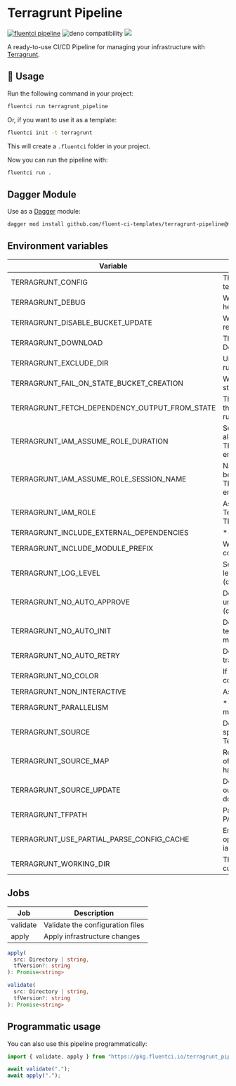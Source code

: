 # Terragrunt Pipeline

[![fluentci pipeline](https://img.shields.io/badge/dynamic/json?label=pkg.fluentci.io&labelColor=%23000&color=%23460cf1&url=https%3A%2F%2Fapi.fluentci.io%2Fv1%2Fpipeline%2Fterragrunt_pipeline&query=%24.version)](https://pkg.fluentci.io/terragrunt_pipeline)
![deno compatibility](https://shield.deno.dev/deno/^1.37)
[![](https://img.shields.io/codecov/c/gh/fluent-ci-templates/terragrunt-pipeline)](https://codecov.io/gh/fluent-ci-templates/terragrunt-pipeline)

A ready-to-use CI/CD Pipeline for managing your infrastructure with [Terragrunt](https://terragrunt.gruntwork.io/).

## 🚀 Usage

Run the following command in your project:

```bash
fluentci run terragrunt_pipeline
```

Or, if you want to use it as a template:

```bash
fluentci init -t terragrunt
```

This will create a `.fluentci` folder in your project.

Now you can run the pipeline with:

```bash
fluentci run .
```

## Dagger Module

Use as a [Dagger](https://dagger.io) module:

```bash
dagger mod install github.com/fluent-ci-templates/terragrunt-pipeline@mod
```


## Environment variables

| Variable                    | Description                                        |
| --------------------------- | -------------------------------------------------- |
| TERRAGRUNT_CONFIG           | The path to the Terragrunt config file. Default is terragrunt.hcl.          |
| TERRAGRUNT_DEBUG            | Write terragrunt-debug.tfvars to working folder to help root-cause issues.                                  |
| TERRAGRUNT_DISABLE_BUCKET_UPDATE | When this flag is set Terragrunt will not update the remote state bucket. |
| TERRAGRUNT_DOWNLOAD | The path where to download Terraform code. Default is .terragrunt-cache in the working directory. |
| TERRAGRUNT_EXCLUDE_DIR | Unix-style glob of directories to exclude when running *-all commands. |
| TERRAGRUNT_FAIL_ON_STATE_BUCKET_CREATION | When this flag is set Terragrunt will fail if the remote state bucket needs to be created. |
|  TERRAGRUNT_FETCH_DEPENDENCY_OUTPUT_FROM_STATE | The option fetchs dependency output directly from the state file instead of init dependencies and running terraform on them. |
| TERRAGRUNT_IAM_ASSUME_ROLE_DURATION | Session duration for IAM Assume Role session. Can also be set via the TERRAGRUNT_IAM_ASSUME_ROLE_DURATION environment variable. |
| TERRAGRUNT_IAM_ASSUME_ROLE_SESSION_NAME | Name for the IAM Assummed Role session. Can also be set via TERRAGRUNT_IAM_ASSUME_ROLE_SESSION_NAME environment variable. |
| TERRAGRUNT_IAM_ROLE | Assume the specified IAM role before executing Terraform. Can also be set via the TERRAGRUNT_IAM_ROLE environment variable. |
| TERRAGRUNT_INCLUDE_EXTERNAL_DEPENDENCIES | *-all commands will include external dependencies |
| TERRAGRUNT_INCLUDE_MODULE_PREFIX | When this flag is set output from Terraform sub-commands is prefixed with module path. |
| TERRAGRUNT_LOG_LEVEL | Sets the logging level for Terragrunt. Supported levels: panic, fatal, error, warn, info, debug, trace. (default: info) |
| TERRAGRUNT_NO_AUTO_APPROVE | Don't automatically append -auto-approve to the underlying Terraform commands run with 'run-all'. (default: true) |
| TERRAGRUNT_NO_AUTO_INIT |  Don't automatically run 'terraform init' during other terragrunt commands. You must run 'terragrunt init' manually. (default: true) |
| TERRAGRUNT_NO_AUTO_RETRY | Don't automatically re-run command in case of transient errors. (default: true) |
| TERRAGRUNT_NO_COLOR | If specified, Terragrunt output won't contain any color. |
| TERRAGRUNT_NON_INTERACTIVE | Assume "yes" for all prompts. |
| TERRAGRUNT_PARALLELISM |  *-all commands parallelism set to at most N modules (default: 2147483647) |
| TERRAGRUNT_SOURCE | Download Terraform configurations from the specified source into a temporary folder, and run Terraform in that temporary folder.  |
| TERRAGRUNT_SOURCE_MAP | Replace any source URL (including the source URL of a config pulled in with dependency blocks) that has root source with dest. |
| TERRAGRUNT_SOURCE_UPDATE | Delete the contents of the temporary folder to clear out any old, cached source code before downloading new source code into it. |
| TERRAGRUNT_TFPATH | Path to the Terraform binary. Default is terraform (on PATH). (default: terraform) |
| TERRAGRUNT_USE_PARTIAL_PARSE_CONFIG_CACHE | Enables caching of includes during partial parsing operations. Will also be used for the --terragrunt-iam-role option if provided. |
| TERRAGRUNT_WORKING_DIR | The path to the Terraform templates. Default is current directory. |

## Jobs

| Job       | Description                            |
| --------- | -------------------------------------- |
| validate  | Validate the configuration files       |
| apply     | Apply infrastructure changes          |

```typescript
apply(
  src: Directory | string,
  tfVersion?: string
): Promise<string>

validate(
  src: Directory | string,
  tfVersion?: string
): Promise<string>
```

## Programmatic usage

You can also use this pipeline programmatically:

```ts
import { validate, apply } from "https://pkg.fluentci.io/terragrunt_pipeline@v0.6.0/mod.ts";

await validate(".");
await apply(".");
```

